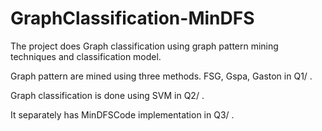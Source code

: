 # GraphClassification-MinDFS
The project does Graph classification using graph pattern mining techniques and classification model. 

Graph pattern are mined using three methods. FSG, Gspa, Gaston in Q1/ .

Graph classification is done using SVM in Q2/ .

It separately has MinDFSCode implementation in Q3/ .

